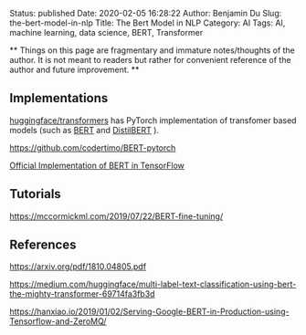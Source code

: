 Status: published
Date: 2020-02-05 16:28:22
Author: Benjamin Du
Slug: the-bert-model-in-nlp
Title: The Bert Model in NLP
Category: AI
Tags: AI, machine learning, data science, BERT, Transformer

**
Things on this page are fragmentary and immature notes/thoughts of the author.
It is not meant to readers but rather for convenient reference of the author and future improvement.
**

## Implementations

[huggingface/transformers](https://github.com/huggingface/transformers)
has PyTorch implementation of transfomer based models 
(such as 
[BERT](https://github.com/huggingface/transformers/blob/master/src/transformers/modeling_bert.py)
and
[DistilBERT](https://github.com/huggingface/transformers/blob/master/src/transformers/modeling_distilbert.py)
).

https://github.com/codertimo/BERT-pytorch

[Official Implementation of BERT in TensorFlow](https://github.com/tensorflow/models/tree/master/official/nlp/bert)

## Tutorials

https://mccormickml.com/2019/07/22/BERT-fine-tuning/

## References

https://arxiv.org/pdf/1810.04805.pdf

https://medium.com/huggingface/multi-label-text-classification-using-bert-the-mighty-transformer-69714fa3fb3d

https://hanxiao.io/2019/01/02/Serving-Google-BERT-in-Production-using-Tensorflow-and-ZeroMQ/
